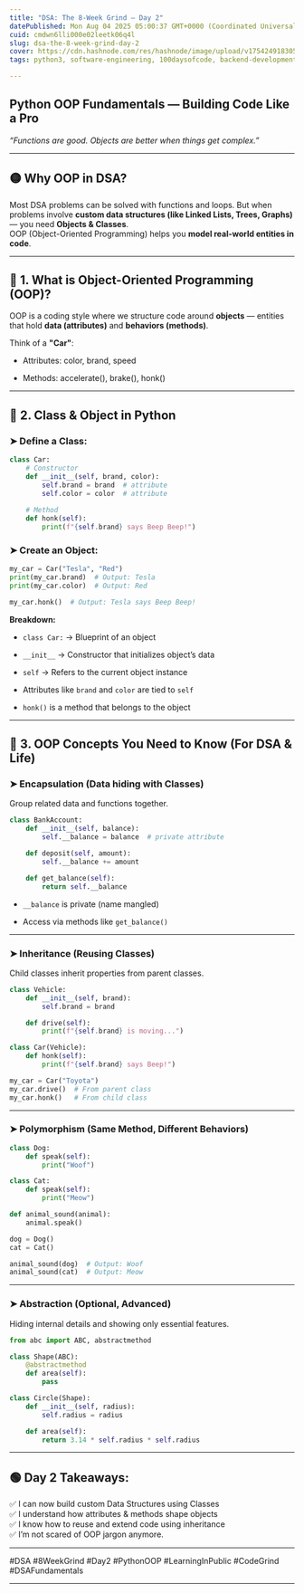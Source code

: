 ```yaml
---
title: "DSA: The 8-Week Grind — Day 2"
datePublished: Mon Aug 04 2025 05:00:37 GMT+0000 (Coordinated Universal Time)
cuid: cmdwn6lli000e02leetk06q4l
slug: dsa-the-8-week-grind-day-2
cover: https://cdn.hashnode.com/res/hashnode/image/upload/v1754249183051/0857e3a1-421c-484e-a036-d31d8b80690c.png
tags: python3, software-engineering, 100daysofcode, backend-development, dsa, devjourney, codenewbies, programming-tips, learninpublic, objectorientedprogramming, pythonforbeginners, python-objectorientedprogramming-inheritance-oopinpython-pythonclasses-codereuse-programmingconcepts-pythontutorial-softwaredesign-parkinglotexample, goutham-codes

---
```


## **Python OOP Fundamentals — Building Code Like a Pro**

*“Functions are good. Objects are better when things get complex.”*

---

## 🟡 **Why OOP in DSA?**

Most DSA problems can be solved with functions and loops. But when problems involve **custom data structures (like Linked Lists, Trees, Graphs)** — you need **Objects & Classes**.  
OOP (Object-Oriented Programming) helps you **model real-world entities in code**.

---

## 🔹 **1\. What is Object-Oriented Programming (OOP)?**

OOP is a coding style where we structure code around **objects** — entities that hold **data (attributes)** and **behaviors (methods)**.

Think of a **"Car"**:

* Attributes: color, brand, speed
    
* Methods: accelerate(), brake(), honk()
    

---

## 🔹 **2\. Class & Object in Python**

### ➤ Define a Class:

```python
class Car:
    # Constructor
    def __init__(self, brand, color):
        self.brand = brand  # attribute
        self.color = color  # attribute
    
    # Method
    def honk(self):
        print(f"{self.brand} says Beep Beep!")
```

### ➤ Create an Object:

```python
my_car = Car("Tesla", "Red")
print(my_car.brand)  # Output: Tesla
print(my_car.color)  # Output: Red

my_car.honk()  # Output: Tesla says Beep Beep!
```

**Breakdown:**

* `class Car:` → Blueprint of an object
    
* `__init__` → Constructor that initializes object’s data
    
* `self` → Refers to the current object instance
    
* Attributes like `brand` and `color` are tied to `self`
    
* `honk()` is a method that belongs to the object
    

---

## 🔹 **3\. OOP Concepts You Need to Know (For DSA & Life)**

### ➤ Encapsulation (Data hiding with Classes)

Group related data and functions together.

```python
class BankAccount:
    def __init__(self, balance):
        self.__balance = balance  # private attribute

    def deposit(self, amount):
        self.__balance += amount

    def get_balance(self):
        return self.__balance
```

* `__balance` is private (name mangled)
    
* Access via methods like `get_balance()`
    

---

### ➤ Inheritance (Reusing Classes)

Child classes inherit properties from parent classes.

```python
class Vehicle:
    def __init__(self, brand):
        self.brand = brand

    def drive(self):
        print(f"{self.brand} is moving...")

class Car(Vehicle):
    def honk(self):
        print(f"{self.brand} says Beep!")

my_car = Car("Toyota")
my_car.drive()  # From parent class
my_car.honk()   # From child class
```

---

### ➤ Polymorphism (Same Method, Different Behaviors)

```python
class Dog:
    def speak(self):
        print("Woof")

class Cat:
    def speak(self):
        print("Meow")

def animal_sound(animal):
    animal.speak()

dog = Dog()
cat = Cat()

animal_sound(dog)  # Output: Woof
animal_sound(cat)  # Output: Meow
```

---

### ➤ Abstraction (Optional, Advanced)

Hiding internal details and showing only essential features.

```python
from abc import ABC, abstractmethod

class Shape(ABC):
    @abstractmethod
    def area(self):
        pass

class Circle(Shape):
    def __init__(self, radius):
        self.radius = radius

    def area(self):
        return 3.14 * self.radius * self.radius
```

---

## 🟢 **Day 2 Takeaways:**

✅ I can now build custom Data Structures using Classes  
✅ I understand how attributes & methods shape objects  
✅ I know how to reuse and extend code using inheritance  
✅ I’m not scared of OOP jargon anymore.

---

#DSA #8WeekGrind #Day2 #PythonOOP #LearningInPublic #CodeGrind #DSAFundamentals

---